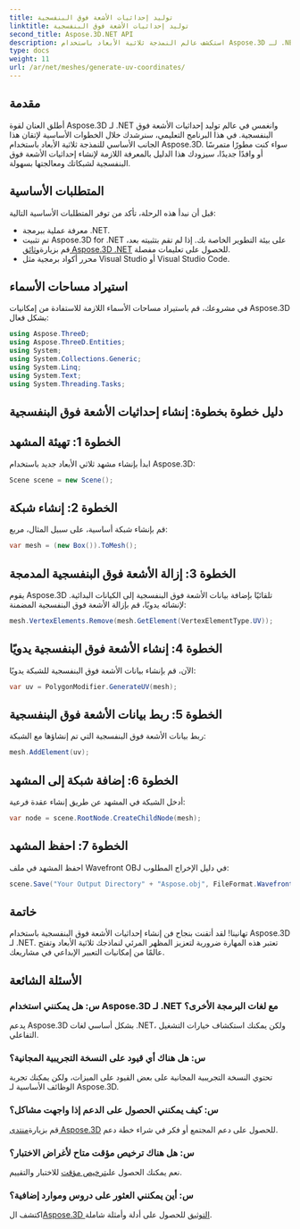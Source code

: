 ```yaml
---
title: توليد إحداثيات الأشعة فوق البنفسجية
linktitle: توليد إحداثيات الأشعة فوق البنفسجية
second_title: Aspose.3D.NET API
description: استكشف عالم النمذجة ثلاثية الأبعاد باستخدام Aspose.3D لـ .NET. يقوم Master UV بتنسيق التوليد بسهولة. ارفع مشاريعك الآن!
type: docs
weight: 11
url: /ar/net/meshes/generate-uv-coordinates/
---
```

## مقدمة
أطلق العنان لقوة Aspose.3D لـ .NET وانغمس في عالم توليد إحداثيات الأشعة فوق البنفسجية. في هذا البرنامج التعليمي، سنرشدك خلال الخطوات الأساسية لإتقان هذا الجانب الأساسي للنمذجة ثلاثية الأبعاد باستخدام Aspose.3D. سواء كنت مطورًا متمرسًا أو وافدًا جديدًا، سيزودك هذا الدليل بالمعرفة اللازمة لإنشاء إحداثيات الأشعة فوق البنفسجية لشبكاتك ومعالجتها بسهولة.
## المتطلبات الأساسية
قبل أن نبدأ هذه الرحلة، تأكد من توفر المتطلبات الأساسية التالية:
- معرفة عملية ببرمجة .NET.
-  تم تثبيت Aspose.3D for .NET على بيئة التطوير الخاصة بك. إذا لم تقم بتثبيته بعد، قم بزيارة[وثائق Aspose.3D .NET](https://reference.aspose.com/3d/net/) للحصول على تعليمات مفصلة.
- محرر أكواد برمجية مثل Visual Studio أو Visual Studio Code.
## استيراد مساحات الأسماء
في مشروعك، قم باستيراد مساحات الأسماء اللازمة للاستفادة من إمكانيات Aspose.3D بشكل فعال:
```csharp
using Aspose.ThreeD;
using Aspose.ThreeD.Entities;
using System;
using System.Collections.Generic;
using System.Linq;
using System.Text;
using System.Threading.Tasks;
```
## دليل خطوة بخطوة: إنشاء إحداثيات الأشعة فوق البنفسجية
## الخطوة 1: تهيئة المشهد
ابدأ بإنشاء مشهد ثلاثي الأبعاد جديد باستخدام Aspose.3D:
```csharp
Scene scene = new Scene();
```
## الخطوة 2: إنشاء شبكة
قم بإنشاء شبكة أساسية، على سبيل المثال، مربع:
```csharp
var mesh = (new Box()).ToMesh();
```
## الخطوة 3: إزالة الأشعة فوق البنفسجية المدمجة
يقوم Aspose.3D تلقائيًا بإضافة بيانات الأشعة فوق البنفسجية إلى الكيانات البدائية. لإنشائه يدويًا، قم بإزالة الأشعة فوق البنفسجية المضمنة:
```csharp
mesh.VertexElements.Remove(mesh.GetElement(VertexElementType.UV));
```
## الخطوة 4: إنشاء الأشعة فوق البنفسجية يدويًا
الآن، قم بإنشاء بيانات الأشعة فوق البنفسجية للشبكة يدويًا:
```csharp
var uv = PolygonModifier.GenerateUV(mesh);
```
## الخطوة 5: ربط بيانات الأشعة فوق البنفسجية
ربط بيانات الأشعة فوق البنفسجية التي تم إنشاؤها مع الشبكة:
```csharp
mesh.AddElement(uv);
```
## الخطوة 6: إضافة شبكة إلى المشهد
أدخل الشبكة في المشهد عن طريق إنشاء عقدة فرعية:
```csharp
var node = scene.RootNode.CreateChildNode(mesh);
```
## الخطوة 7: احفظ المشهد
احفظ المشهد في ملف Wavefront OBJ في دليل الإخراج المطلوب:
```csharp
scene.Save("Your Output Directory" + "Aspose.obj", FileFormat.WavefrontOBJ);
```
## خاتمة
تهانينا! لقد أتقنت بنجاح فن إنشاء إحداثيات الأشعة فوق البنفسجية باستخدام Aspose.3D لـ .NET. تعتبر هذه المهارة ضرورية لتعزيز المظهر المرئي لنماذجك ثلاثية الأبعاد وتفتح عالمًا من إمكانيات التعبير الإبداعي في مشاريعك.
## الأسئلة الشائعة
### س: هل يمكنني استخدام Aspose.3D لـ .NET مع لغات البرمجة الأخرى؟
يدعم Aspose.3D بشكل أساسي لغات .NET، ولكن يمكنك استكشاف خيارات التشغيل التفاعلي.
### س: هل هناك أي قيود على النسخة التجريبية المجانية؟
تحتوي النسخة التجريبية المجانية على بعض القيود على الميزات، ولكن يمكنك تجربة الوظائف الأساسية لـ Aspose.3D.
### س: كيف يمكنني الحصول على الدعم إذا واجهت مشاكل؟
 قم بزيارة[منتدى Aspose.3D](https://forum.aspose.com/c/3d/18) للحصول على دعم المجتمع أو فكر في شراء خطة دعم.
### س: هل هناك ترخيص مؤقت متاح لأغراض الاختبار؟
 نعم يمكنك الحصول على[ترخيص مؤقت](https://purchase.aspose.com/temporary-license/) للاختبار والتقييم.
### س: أين يمكنني العثور على دروس وموارد إضافية؟
 اكتشف ال[Aspose.3D التوثيق](https://reference.aspose.com/3d/net/) للحصول على أدلة وأمثلة شاملة.